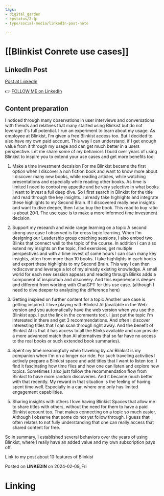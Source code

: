 ```yaml
---
tags: 
- digital_garden
- epstatus/2-🪴
- type/social-media/linkedIn-post-note

---
```

# [[Blinkist Conrete use cases]]
## LinkedIn Post
[Post at LinkedIn]()
  

👉 [FOLLOW ME on LinkedIn](https://www.linkedin.com/comm/mynetwork/discovery-see-all?usecase=PEOPLE_FOLLOWS&followMember=sebastiankamilli)

## Content preparation
I noticed through many observations in user interviews and conversations with friends and relatives that many started using Blinkist but do not leverage it's full potential. 
I run an experiment to learn about my usage. As employee at Blinkist, I'm given a free Blinkist access too. But I decided to also have my own paid account. This way I can understand, if I get enough value from it through my usage and can get much better in a users perspective. Let me share some of my behaviors I build over years of using Blinkist to inspire you to extend your use cases and get more benefits too.

1) Make a time investment decsision
For me Blinkist became the first option when I discover a non fiction book and want to know more about. I discover many new books, while reading articles, while watching presentations and especially while reading other books. As time is limited I need to control my appetite and be very selective in what books I want to invest a full deep dive. So I first search in Blinkist for the title and read through the key insights. I already take highlights and integrate these highlights to my Second Brain. If I discovered really new insights and want to dive deeper, then I also buy the book. This read to buy ratio is about 20:1. The use case is to make a more informed time investment decision.

2) Support my research and wide range learning on a topic
A second strong use case I observed is for cross topic learning. When I'm designing our Leadership group coaching sessions, I also embed two Blinks that connect well to the topic of the course. In addition I can also extend my insights on the topic, find exercises, get multiple perspectives and with a time invest of some hours I can scan many key insights, often from more than 10 books. I take highlights in each books and export these highlights to my Second Brain. This way I can then rediscover and leverage a lot of my already existing knowledge. A small world for each new session appears and reading through Blinks adds a component of inspiration and discovery. And this experience is deeper and different from working with ChatGPT for this use case. (although I need to dive deeper to analyzing the difference here)

3) Getting inspired on further content for a topic
Another use case is getting inspired. I love playing with Blinkist AI (available in the Web version and you automatically have the web version when you use the Blinkist app. I put the link in the comments too). I just put the topic I'm interested in there and get 3 recommendations. And often I discover interesting titles that I can scan through right away. And the benefit of Blinkist AI is that it has access to all the Blinks available and can provide a more advanced match than AI alternatives that so far have no access to the real books or such extended book summaries). 

4) Spent my time meaningfully when traveling by car
Blinkist is my companion when I'm on a longer car ride. For such traveling activities I actively prepare a Blinkist space and add titles that I want to listen too. I find it fascinating how time flies and how one can listen and explore new topics. Sometimes I also just follow the recommendation flow from Blinkist to have more random discoveries. And it became much better with that recently. My reward in that situation is the feeling of having spent time well. Especially in a car, where one only has limited engagement capabilities. 

5) Sharing insights with others
I love having Blinkist Spaces that allow me to share titles with others, without the need for them to have a paid Blinkist account too. That makes connecting on a topic so much easier. Although I observe that some do not yet follow through. I guess that often relates to not fully understanding that one can really access that shared content for free. 

So in summary, I established several behaviors over the years of using Blinkist, where I really have an added value and my own subscription pays off. 


Link to my post about 10 features of Blinkist


Posted on **LINKEDIN** on 2024-02-09_Fri
# Linking